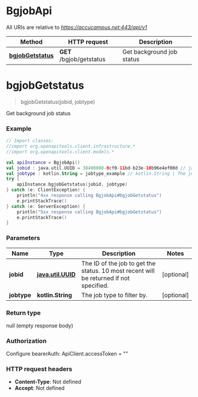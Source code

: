 # BgjobApi

All URIs are relative to *https://accucampus.net:443/api/v1*

Method | HTTP request | Description
------------- | ------------- | -------------
[**bgjobGetstatus**](BgjobApi.md#bgjobGetstatus) | **GET** /bgjob/getstatus | Get background job status


<a name="bgjobGetstatus"></a>
# **bgjobGetstatus**
> bgjobGetstatus(jobid, jobtype)

Get background job status

### Example
```kotlin
// Import classes:
//import org.openapitools.client.infrastructure.*
//import org.openapitools.client.models.*

val apiInstance = BgjobApi()
val jobid : java.util.UUID = 38400000-8cf0-11bd-b23e-10b96e4ef00d // java.util.UUID | The ID of the job to get the status. 10 most recent will be returned if not specified.
val jobtype : kotlin.String = jobtype_example // kotlin.String | The job type to filter by.
try {
    apiInstance.bgjobGetstatus(jobid, jobtype)
} catch (e: ClientException) {
    println("4xx response calling BgjobApi#bgjobGetstatus")
    e.printStackTrace()
} catch (e: ServerException) {
    println("5xx response calling BgjobApi#bgjobGetstatus")
    e.printStackTrace()
}
```

### Parameters

Name | Type | Description  | Notes
------------- | ------------- | ------------- | -------------
 **jobid** | [**java.util.UUID**](.md)| The ID of the job to get the status. 10 most recent will be returned if not specified. | [optional]
 **jobtype** | **kotlin.String**| The job type to filter by. | [optional]

### Return type

null (empty response body)

### Authorization


Configure bearerAuth:
    ApiClient.accessToken = ""

### HTTP request headers

 - **Content-Type**: Not defined
 - **Accept**: Not defined

